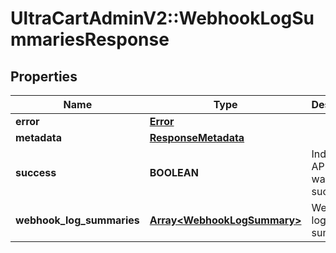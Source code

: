 # UltraCartAdminV2::WebhookLogSummariesResponse

## Properties
Name | Type | Description | Notes
------------ | ------------- | ------------- | -------------
**error** | [**Error**](Error.md) |  | [optional] 
**metadata** | [**ResponseMetadata**](ResponseMetadata.md) |  | [optional] 
**success** | **BOOLEAN** | Indicates if API call was successful | [optional] 
**webhook_log_summaries** | [**Array&lt;WebhookLogSummary&gt;**](WebhookLogSummary.md) | Webhook log summaries | [optional] 


